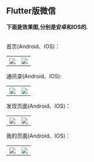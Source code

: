 ## Flutter版微信 
 
**下面是效果图,分别是安卓和IOS的.**

<br>
首页(Android、IOS)：
<table>
<tr>
<th><img src="https://user-gold-cdn.xitu.io/2018/6/8/163de752ff723b4c?w=442&h=790&f=jpeg&s=57332"></th>
<th><img src="https://user-gold-cdn.xitu.io/2018/6/8/163de7537706d5e5?w=418&h=821&f=jpeg&s=57229"></th>
</tr>
</table>

通讯录(Android、IOS):

<table>
<tr>
<th><img src="https://user-gold-cdn.xitu.io/2018/6/12/163f21eaf0ee7538?w=411&h=734&f=jpeg&s=41106"></th>
<th><img src="https://user-gold-cdn.xitu.io/2018/6/12/163f21e658b6dfa4?w=368&h=723&f=jpeg&s=40160"></th>
</tr>
</table>

发现页面(Android、IOS)：

<table>
<tr>
<th><img src="https://user-gold-cdn.xitu.io/2018/6/11/163ee28aa0930cab?w=432&h=772&f=jpeg&s=40734"></th>
<th><img src="https://user-gold-cdn.xitu.io/2018/6/11/163ee29c0cc75e1d?w=407&h=800&f=jpeg&s=35099"></th>
</tr>
</table>

我的页面(Android、IOS)：

<table>
<tr>
<th><img src="https://user-gold-cdn.xitu.io/2018/6/11/163ee2a43e66a3d2?w=432&h=772&f=jpeg&s=40031"></th>
<th><img src="https://user-gold-cdn.xitu.io/2018/6/11/163ee2aa578486c8?w=407&h=800&f=jpeg&s=33753"></th>
</tr>
</table>
